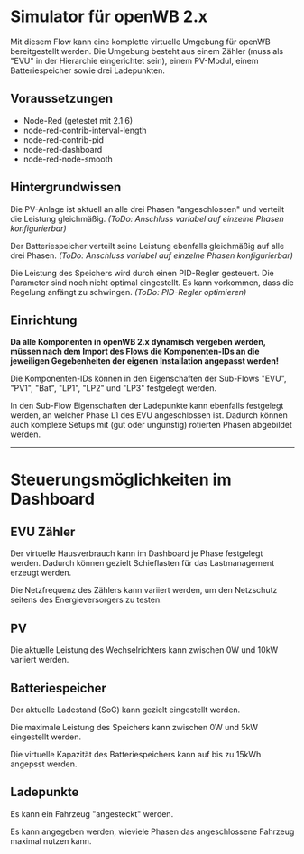 # Simulator für openWB 2.x
Mit diesem Flow kann eine komplette virtuelle Umgebung für openWB bereitgestellt werden.
Die Umgebung besteht aus einem Zähler (muss als "EVU" in der Hierarchie eingerichtet sein),
einem PV-Modul, einem Batteriespeicher sowie drei Ladepunkten.

## Voraussetzungen
- Node-Red (getestet mit 2.1.6)
- node-red-contrib-interval-length
- node-red-contrib-pid
- node-red-dashboard
- node-red-node-smooth

## Hintergrundwissen
Die PV-Anlage ist aktuell an alle drei Phasen "angeschlossen" und verteilt die Leistung gleichmäßig.
_(ToDo: Anschluss variabel auf einzelne Phasen konfigurierbar)_

Der Batteriespeicher verteilt seine Leistung ebenfalls gleichmäßig auf alle drei Phasen.
_(ToDo: Anschluss variabel auf einzelne Phasen konfigurierbar)_

Die Leistung des Speichers wird durch einen PID-Regler gesteuert. Die Parameter sind noch nicht optimal
eingestellt. Es kann vorkommen, dass die Regelung anfängt zu schwingen.
_(ToDo: PID-Regler optimieren)_

## Einrichtung
**Da alle Komponenten in openWB 2.x dynamisch vergeben werden, müssen nach dem Import des Flows
die Komponenten-IDs an die jeweiligen Gegebenheiten der eigenen Installation angepasst werden!**

Die Komponenten-IDs können in den Eigenschaften der Sub-Flows "EVU", "PV1", "Bat", "LP1", "LP2" und "LP3"
festgelegt werden.

In den Sub-Flow Eigenschaften der Ladepunkte kann ebenfalls festgelegt werden, an welcher Phase L1 des
EVU angeschlossen ist. Dadurch können auch komplexe Setups mit (gut oder ungünstig) rotierten Phasen
abgebildet werden.

---

# Steuerungsmöglichkeiten im Dashboard

## EVU Zähler
Der virtuelle Hausverbrauch kann im Dashboard je Phase festgelegt werden. Dadurch können gezielt Schieflasten
für das Lastmanagement erzeugt werden.

Die Netzfrequenz des Zählers kann variiert werden, um den Netzschutz seitens des Energieversorgers zu testen.

## PV
Die aktuelle Leistung des Wechselrichters kann zwischen 0W und 10kW variiert werden.

## Batteriespeicher
Der aktuelle Ladestand (SoC) kann gezielt eingestellt werden.

Die maximale Leistung des Speichers kann zwischen 0W und 5kW eingestellt werden.

Die virtuelle Kapazität des Batteriespeichers kann auf bis zu 15kWh angepsst werden.

## Ladepunkte
Es kann ein Fahrzeug "angesteckt" werden.

Es kann angegeben werden, wieviele Phasen das angeschlossene Fahrzeug maximal nutzen kann.

